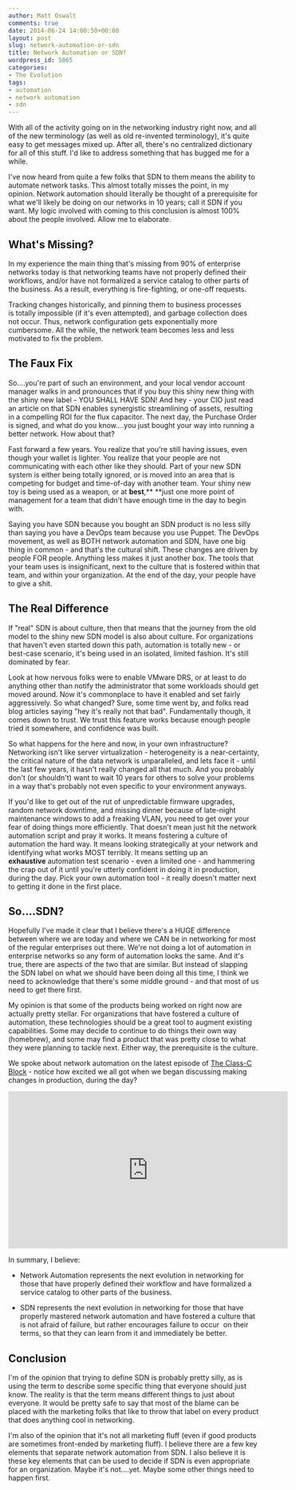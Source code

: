 ```yaml
---
author: Matt Oswalt
comments: true
date: 2014-06-24 14:00:50+00:00
layout: post
slug: network-automation-or-sdn
title: Network Automation or SDN?
wordpress_id: 5865
categories:
- The Evolution
tags:
- automation
- network automation
- sdn
---
```


With all of the activity going on in the networking industry right now, and all of the new terminology (as well as old re-invented terminology), it's quite easy to get messages mixed up. After all, there's no centralized dictionary for all of this stuff. I'd like to address something that has bugged me for a while.

I've now heard from quite a few folks that SDN to them means the ability to automate network tasks. This almost totally misses the point, in my opinion. Network automation should literally be thought of a prerequisite for what we'll likely be doing on our networks in 10 years; call it SDN if you want. My logic involved with coming to this conclusion is almost 100% about the people involved. Allow me to elaborate.

## What's Missing?

In my experience the main thing that's missing from 90% of enterprise networks today is that networking teams have not properly defined their workflows, and/or have not formalized a service catalog to other parts of the business. As a result, everything is fire-fighting, or one-off requests.

Tracking changes historically, and pinning them to business processes is totally impossible (if it's even attempted), and garbage collection does not occur. Thus, network configuration gets exponentially more cumbersome. All the while, the network team becomes less and less motivated to fix the problem.

## The Faux Fix

So....you're part of such an environment, and your local vendor account manager walks in and pronounces that if you buy this shiny new thing with the shiny new label - YOU SHALL HAVE SDN! And hey - your CIO just read an article on that SDN enables synergistic streamlining of assets, resulting in a compelling ROI for the flux capacitor. The next day, the Purchase Order is signed, and what do you know....you just bought your way into running a better network. How about that?

Fast forward a few years. You realize that you're still having issues, even though your wallet is lighter. You realize that your people are not communicating with each other like they should. Part of your new SDN system is either being totally ignored, or is moved into an area that is competing for budget and time-of-day with another team. Your shiny new toy is being used as a weapon, or at **best**,** **just one more point of management for a team that didn't have enough time in the day to begin with.

Saying you have SDN because you bought an SDN product is no less silly than saying you have a DevOps team because you use Puppet. The DevOps movement, as well as BOTH network automation and SDN, have one big thing in common - and that's the cultural shift. These changes are driven by people FOR people. Anything less makes it just another box. The tools that your team uses is insignificant, next to the culture that is fostered within that team, and within your organization. At the end of the day, your people have to give a shit.

## The Real Difference

If "real" SDN is about culture, then that means that the journey from the old model to the shiny new SDN model is also about culture. For organizations that haven't even started down this path, automation is totally new - or best-case scenario, it's being used in an isolated, limited fashion. It's still dominated by fear.

Look at how nervous folks were to enable VMware DRS, or at least to do anything other than notify the administrator that some workloads should get moved around. Now it's commonplace to have it enabled and set fairly aggressively. So what changed? Sure, some time went by, and folks read blog articles saying "hey it's really not that bad". Fundamentally though, it comes down to trust. We trust this feature works because enough people tried it somewhere, and confidence was built.

So what happens for the here and now, in your own infrastructure? Networking isn't like server virtualization - heterogeneity is a near-certainty, the critical nature of the data network is unparalleled, and lets face it - until the last few years, it hasn't really changed all that much. And you probably don't (or shouldn't) want to wait 10 years for others to solve your problems in a way that's probably not even specific to your environment anyways.

If you'd like to get out of the rut of unpredictable firmware upgrades, random network downtime, and missing dinner because of late-night maintenance windows to add a freaking VLAN, you need to get over your fear of doing things more efficiently. That doesn't mean just hit the network automation script and pray it works. It means fostering a culture of automation the hard way. It means looking strategically at your network and identifying what works MOST terribly. It means setting up an **exhaustive** automation test scenario - even a limited one - and hammering the crap out of it until you're utterly confident in doing it in production, during the day. Pick your own automation tool - it really doesn't matter next to getting it done in the first place.

## So....SDN?

Hopefully I've made it clear that I believe there's a HUGE difference between where we are today and where we CAN be in networking for most of the regular enterprises out there. We're not doing a lot of automation in enterprise networks so any form of automation looks the same. And it's true, there are aspects of the two that are similar. But instead of slapping the SDN label on what we should have been doing all this time, I think we need to acknowledge that there's some middle ground - and that most of us need to get there first.

My opinion is that some of the products being worked on right now are actually pretty stellar. For organizations that have fostered a culture of automation, these technologies should be a great tool to augment existing capabilities. Some may decide to continue to do things their own way (homebrew), and some may find a product that was pretty close to what they were planning to tackle next. Either way, the prerequisite is the culture.

We spoke about network automation on the latest episode of [The Class-C Block](http://classcblock.com/2014/06/23/show-16-ansible-and-network-automation/) - notice how excited we all got when we began discussing making changes in production, during the day?

<div style="text-align: center"><iframe width="560" height="315" src="https://www.youtube.com/embed/5Bec9UBzdaQ" frameborder="0" allowfullscreen></iframe></div>

In summary, I believe:
	
  * Network Automation represents the next evolution in networking for those that have properly defined their workflow and have formalized a service catalog to other parts of the business.
	
  * SDN represents the next evolution in networking for those that have properly mastered network automation and have fostered a culture that is not afraid of failure, but rather encourages failure to occur  on their terms, so that they can learn from it and immediately be better.

## Conclusion

I'm of the opinion that trying to define SDN is probably pretty silly, as is using the term to describe some specific thing that everyone should just know. The reality is that the term means different things to just about everyone. It would be pretty safe to say that most of the blame can be placed with the marketing folks that like to throw that label on every product that does anything cool in networking.

I'm also of the opinion that it's not all marketing fluff (even if good products are sometimes front-ended by marketing fluff). I believe there are a few key elements that separate network automation from SDN. I also believe it is these key elements that can be used to decide if SDN is even appropriate for an organization. Maybe it's not....yet. Maybe some other things need to happen first.
